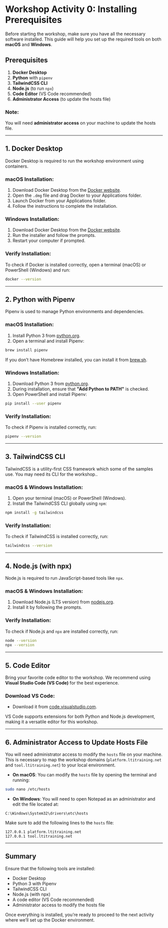 # **Workshop Activity 0: Installing Prerequisites**

Before starting the workshop, make sure you have all the necessary software installed. This guide will help you set up the required tools on both **macOS** and **Windows**.

## **Prerequisites**

1. **Docker Desktop**
2. **Python** with `pipenv`
3. **TailwindCSS CLI**
4. **Node.js** (to run `npx`)
5. **Code Editor** (VS Code recommended)
6. **Administrator Access** (to update the hosts file)

### **Note**:
You will need **administrator access** on your machine to update the hosts file.

---

## **1. Docker Desktop**

Docker Desktop is required to run the workshop environment using containers.

### **macOS Installation**:
1. Download Docker Desktop from the [Docker website](https://www.docker.com/products/docker-desktop).
2. Open the `.dmg` file and drag Docker to your Applications folder.
3. Launch Docker from your Applications folder.
4. Follow the instructions to complete the installation.

### **Windows Installation**:
1. Download Docker Desktop from the [Docker website](https://www.docker.com/products/docker-desktop).
2. Run the installer and follow the prompts.
3. Restart your computer if prompted.

### **Verify Installation**:
To check if Docker is installed correctly, open a terminal (macOS) or PowerShell (Windows) and run:

```bash
docker --version
```

---

## **2. Python with Pipenv**

Pipenv is used to manage Python environments and dependencies.

### **macOS Installation**:
1. Install Python 3 from [python.org](https://www.python.org/downloads/).
2. Open a terminal and install Pipenv:

```bash
brew install pipenv
```

If you don’t have Homebrew installed, you can install it from [brew.sh](https://brew.sh/).

### **Windows Installation**:
1. Download Python 3 from [python.org](https://www.python.org/downloads/).
2. During installation, ensure that **"Add Python to PATH"** is checked.
3. Open PowerShell and install Pipenv:

```bash
pip install --user pipenv
```

### **Verify Installation**:
To check if Pipenv is installed correctly, run:

```bash
pipenv --version
```

---

## **3. TailwindCSS CLI**

TailwindCSS is a utility-first CSS framework which some of the samples use. You may need its CLI for the workshop..

### **macOS & Windows Installation**:
1. Open your terminal (macOS) or PowerShell (Windows).
2. Install the TailwindCSS CLI globally using `npm`:

```bash
npm install -g tailwindcss
```

### **Verify Installation**:
To check if TailwindCSS is installed correctly, run:

```bash
tailwindcss --version
```

---

## **4. Node.js (with npx)**

Node.js is required to run JavaScript-based tools like `npx`.

### **macOS & Windows Installation**:
1. Download Node.js (LTS version) from [nodejs.org](https://nodejs.org/).
2. Install it by following the prompts.

### **Verify Installation**:
To check if Node.js and `npx` are installed correctly, run:

```bash
node --version
npx --version
```

---

## **5. Code Editor**

Bring your favorite code editor to the workshop. We recommend using **Visual Studio Code (VS Code)** for the best experience.

### **Download VS Code**:
- Download it from [code.visualstudio.com](https://code.visualstudio.com/).

VS Code supports extensions for both Python and Node.js development, making it a versatile editor for this workshop.

---

## **6. Administrator Access to Update Hosts File**

You will need administrator access to modify the `hosts` file on your machine. This is necessary to map the workshop domains (`platform.ltitraining.net` and `tool.ltitraining.net`) to your local environment.

- **On macOS**: You can modify the `hosts` file by opening the terminal and running:

```bash
sudo nano /etc/hosts
```

- **On Windows**: You will need to open Notepad as an administrator and edit the file located at:

```
C:\Windows\System32\drivers\etc\hosts
```

Make sure to add the following lines to the `hosts` file:

```
127.0.0.1 platform.ltitraining.net
127.0.0.1 tool.ltitraining.net
```

---

## **Summary**

Ensure that the following tools are installed:
- Docker Desktop
- Python 3 with Pipenv
- TailwindCSS CLI
- Node.js (with npx)
- A code editor (VS Code recommended)
- Administrator access to modify the hosts file

Once everything is installed, you’re ready to proceed to the next activity where we’ll set up the Docker environment.
